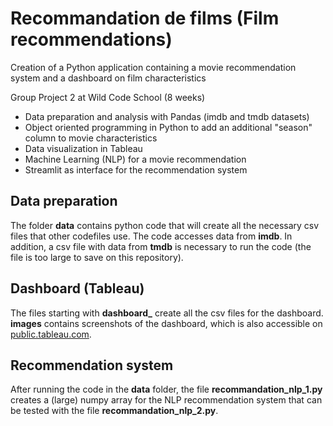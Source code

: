 # Recommandation de films (Film recommendations)

Creation of a Python application containing a movie recommendation system and a dashboard on film characteristics

Group Project 2 at Wild Code School (8 weeks)

* Data preparation and analysis with Pandas (imdb and tmdb datasets)
* Object oriented programming in Python to add an additional "season" column to movie characteristics
* Data visualization in Tableau
* Machine Learning (NLP) for a movie recommendation
* Streamlit as interface for the recommendation system

## Data preparation

The folder **data** contains python code that will create all the necessary csv files that other codefiles use. The code accesses data from **imdb**. In addition, a csv file with data from **tmdb** is necessary to run the code (the file is too large to save on this repository).

## Dashboard (Tableau)

The files starting with **dashboard_** create all the csv files for the dashboard. **images** contains screenshots of the dashboard, which is also accessible on [public.tableau.com](https://public.tableau.com/app/profile/sophie.baumann5050/viz/Filmrecommendations/Gnral).

## Recommendation system

After running the code in the **data** folder, the file **recommandation_nlp_1.py** creates a (large) numpy array for the NLP recommendation system that can be tested with the file **recommandation_nlp_2.py**.
